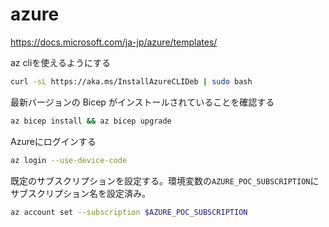 # azure

https://docs.microsoft.com/ja-jp/azure/templates/

az cliを使えるようにする

```bash
curl -sL https://aka.ms/InstallAzureCLIDeb | sudo bash
```

最新バージョンの Bicep がインストールされていることを確認する

```bash
az bicep install && az bicep upgrade
```

Azureにログインする

```bash
az login --use-device-code
```

既定のサブスクリプションを設定する。環境変数の`AZURE_POC_SUBSCRIPTION`にサブスクリプション名を設定済み。

```bash
az account set --subscription $AZURE_POC_SUBSCRIPTION
```